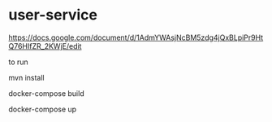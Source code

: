 # user-service

https://docs.google.com/document/d/1AdmYWAsjNcBM5zdg4jQxBLpiPr9HtQ76HIfZR_2KWjE/edit

to run

  mvn install
  
  docker-compose build

  docker-compose up
  


